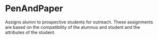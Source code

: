 # PenAndPaper
Assigns alumni to prospective students for outreach. These assignments are based on the compatibility of the alumnus and student and the attributes of the student.
